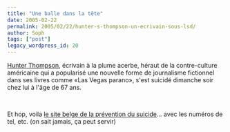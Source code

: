```yaml
---
title: "Une balle dans la tête"
date: 2005-02-22
permalink: 2005/02/22/hunter-s-thompson-un-ecrivain-sous-lsd/
author: Soph
tags: ["post"]
legacy_wordpress_id: 20
---
```


<a href="http://www.lefigaro.fr/culture/20050222.FIG0207.html" hreflang="fr">Hunter Thompson</a>, écrivain à la plume acerbe, héraut de la contre-culture américaine qui a popularisé une nouvelle forme de journalisme fictionnel dans ses livres comme «Las Vegas parano», s'est suicidé dimanche soir chez lui à l'âge de 67 ans.

<img src="https://64k.be/wp-content/uploads/2006/las_vegas_parano.jpg" alt="" /><br />
<br />

Et hop, voila <a href="http://www.preventionsuicide.be/texte/centre.htm" hreflang="fr">le site belge de la prévention du suicide</a>... avec les numéros de tel, etc. (on sait jamais, ça peut servir)

<!-- excerpt -->

